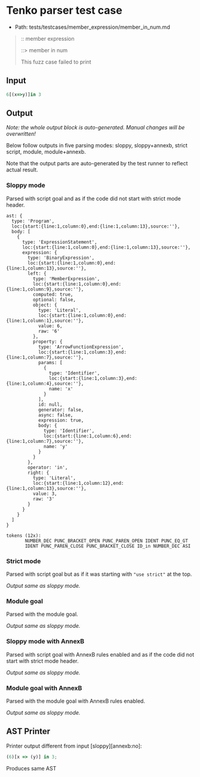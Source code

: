 # Tenko parser test case

- Path: tests/testcases/member_expression/member_in_num.md

> :: member expression
>
> ::> member in num
>
> This fuzz case failed to print

## Input

`````js
6[(x=>y)]in 3
`````

## Output

_Note: the whole output block is auto-generated. Manual changes will be overwritten!_

Below follow outputs in five parsing modes: sloppy, sloppy+annexb, strict script, module, module+annexb.

Note that the output parts are auto-generated by the test runner to reflect actual result.

### Sloppy mode

Parsed with script goal and as if the code did not start with strict mode header.

`````
ast: {
  type: 'Program',
  loc:{start:{line:1,column:0},end:{line:1,column:13},source:''},
  body: [
    {
      type: 'ExpressionStatement',
      loc:{start:{line:1,column:0},end:{line:1,column:13},source:''},
      expression: {
        type: 'BinaryExpression',
        loc:{start:{line:1,column:0},end:{line:1,column:13},source:''},
        left: {
          type: 'MemberExpression',
          loc:{start:{line:1,column:0},end:{line:1,column:9},source:''},
          computed: true,
          optional: false,
          object: {
            type: 'Literal',
            loc:{start:{line:1,column:0},end:{line:1,column:1},source:''},
            value: 6,
            raw: '6'
          },
          property: {
            type: 'ArrowFunctionExpression',
            loc:{start:{line:1,column:3},end:{line:1,column:7},source:''},
            params: [
              {
                type: 'Identifier',
                loc:{start:{line:1,column:3},end:{line:1,column:4},source:''},
                name: 'x'
              }
            ],
            id: null,
            generator: false,
            async: false,
            expression: true,
            body: {
              type: 'Identifier',
              loc:{start:{line:1,column:6},end:{line:1,column:7},source:''},
              name: 'y'
            }
          }
        },
        operator: 'in',
        right: {
          type: 'Literal',
          loc:{start:{line:1,column:12},end:{line:1,column:13},source:''},
          value: 3,
          raw: '3'
        }
      }
    }
  ]
}

tokens (12x):
       NUMBER_DEC PUNC_BRACKET_OPEN PUNC_PAREN_OPEN IDENT PUNC_EQ_GT
       IDENT PUNC_PAREN_CLOSE PUNC_BRACKET_CLOSE ID_in NUMBER_DEC ASI
`````

### Strict mode

Parsed with script goal but as if it was starting with `"use strict"` at the top.

_Output same as sloppy mode._

### Module goal

Parsed with the module goal.

_Output same as sloppy mode._

### Sloppy mode with AnnexB

Parsed with script goal with AnnexB rules enabled and as if the code did not start with strict mode header.

_Output same as sloppy mode._

### Module goal with AnnexB

Parsed with the module goal with AnnexB rules enabled.

_Output same as sloppy mode._

## AST Printer

Printer output different from input [sloppy][annexb:no]:

````js
(6)[x => (y)] in 3;
````

Produces same AST
